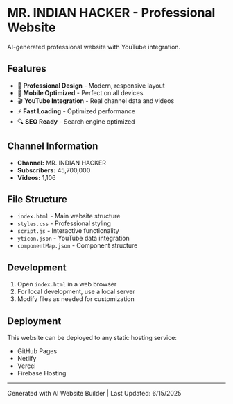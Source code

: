# MR. INDIAN HACKER - Professional Website

AI-generated professional website with YouTube integration.

## Features

- 🎨 **Professional Design** - Modern, responsive layout
- 📱 **Mobile Optimized** - Perfect on all devices  
- 🎬 **YouTube Integration** - Real channel data and videos
- ⚡ **Fast Loading** - Optimized performance
- 🔍 **SEO Ready** - Search engine optimized

## Channel Information

- **Channel:** MR. INDIAN HACKER
- **Subscribers:** 45,700,000
- **Videos:** 1,106

## File Structure

- `index.html` - Main website structure
- `styles.css` - Professional styling
- `script.js` - Interactive functionality
- `yticon.json` - YouTube data integration
- `componentMap.json` - Component structure

## Development

1. Open `index.html` in a web browser
2. For local development, use a local server
3. Modify files as needed for customization

## Deployment

This website can be deployed to any static hosting service:
- GitHub Pages
- Netlify
- Vercel
- Firebase Hosting

---

Generated with AI Website Builder | Last Updated: 6/15/2025
